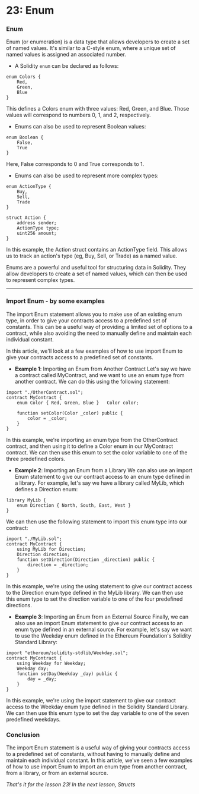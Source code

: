 # 23: Enum

### Enum

Enum (or enumeration) is a data type that allows developers to create a set of named values. It's similar to a C-style enum, where a unique set of named values is assigned an associated number.

* A Solidity `enum` can be declared as follows:

```solidity
enum Colors {  
    Red,  
    Green,  
    Blue
}
```

This defines a Colors enum with three values: Red, Green, and Blue. Those values will correspond to numbers 0, 1, and 2, respectively.

* Enums can also be used to represent Boolean values:

```solidity
enum Boolean {  
    False,  
    True
}
```

Here, False corresponds to 0 and True corresponds to 1.

* Enums can also be used to represent more complex types:

```solidity
enum ActionType {  
    Buy,  
    Sell,  
    Trade
} 

struct Action {  
    address sender;  
    ActionType type;  
    uint256 amount;
}
```

In this example, the Action struct contains an ActionType field. This allows us to track an action's type (eg, Buy, Sell, or Trade) as a named value.

Enums are a powerful and useful tool for structuring data in Solidity. They allow developers to create a set of named values, which can then be used to represent complex types.

***

### Import Enum - by some examples

The import Enum statement allows you to make use of an existing enum type, in order to give your contracts access to a predefined set of constants. This can be a useful way of providing a limited set of options to a contract, while also avoiding the need to manually define and maintain each individual constant.

In this article, we'll look at a few examples of how to use import Enum to give your contracts access to a predefined set of constants.

* **Example 1**: Importing an Enum from Another Contract Let's say we have a contract called MyContract, and we want to use an enum type from another contract. We can do this using the following statement:

```solidity
import "./OtherContract.sol"; 
contract MyContract {   
    enum Color { Red, Green, Blue }   Color color;     

    function setColor(Color _color) public {      
        color = _color;   
    }
}
```

In this example, we're importing an enum type from the OtherContract contract, and then using it to define a Color enum in our MyContract contract. We can then use this enum to set the color variable to one of the three predefined colors.

* **Example 2**: Importing an Enum from a Library We can also use an import Enum statement to give our contract access to an enum type defined in a library. For example, let's say we have a library called MyLib, which defines a Direction enum:

```solidity
library MyLib {   
    enum Direction { North, South, East, West }
}
```

We can then use the following statement to import this enum type into our contract:

```solidity
import "./MyLib.sol"; 
contract MyContract {   
    using MyLib for Direction;   
    Direction direction;      
    function setDirection(Direction _direction) public {      
        direction = _direction;   
    }
}
```

In this example, we're using the using statement to give our contract access to the Direction enum type defined in the MyLib library. We can then use this enum type to set the direction variable to one of the four predefined directions.

* **Example 3**: Importing an Enum from an External Source Finally, we can also use an import Enum statement to give our contract access to an enum type defined in an external source. For example, let's say we want to use the Weekday enum defined in the Ethereum Foundation's Solidity Standard Library:

```solidity
import "ethereum/solidity-stdlib/Weekday.sol"; 
contract MyContract {   
    using Weekday for Weekday;   
    Weekday day;      
    function setDay(Weekday _day) public {      
        day = _day;   
    }
}
```

In this example, we're using the import statement to give our contract access to the Weekday enum type defined in the Solidity Standard Library. We can then use this enum type to set the day variable to one of the seven predefined weekdays.

### Conclusion

The import Enum statement is a useful way of giving your contracts access to a predefined set of constants, without having to manually define and maintain each individual constant. In this article, we've seen a few examples of how to use import Enum to import an enum type from another contract, from a library, or from an external source.

_That's it for the lesson 23! In the next lesson, Structs_
